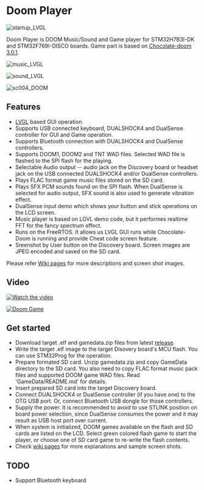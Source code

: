 # Doom Player

![startup_LVGL](https://user-images.githubusercontent.com/12758516/218339900-31bd464d-3fbf-48eb-a38c-15aa8c6d7b69.jpg)

Doom Player is DOOM Music/Sound and Game player for STM32H7B3I-DK and STM32F769I-DISCO boards.
Game part is based on [Chocolate-doom 3.0.1](https://www.chocolate-doom.org/).

![music_LVGL](https://user-images.githubusercontent.com/12758516/218339999-62f67c08-b343-4a72-9c57-33ed63e5c785.jpg)

![sound_LVGL](https://user-images.githubusercontent.com/12758516/218340140-58879f46-37b1-4568-a8f7-49c40dc77419.jpg)

![sc004_DOOM](https://user-images.githubusercontent.com/12758516/218340020-90dcee30-518c-4d71-a515-76e0eeaa549a.jpg)

## Features
* [LVGL](https://github.com/lvgl/lvgl) based GUI operation.
* Supports USB connected keyboard, DUALSHOCK4 and DualSense controller for GUI and Game operation.
* Supports Bluetooth connection with DUALSHOCK4 and DualSense controllers.
* Supports DOOM1, DOOM2 and TNT WAD files. Selected WAD file is flashed to the SPI flash for the playing.
* Selectable Audio output -- audio jack on the Discovery board or headset jack on the USB connected DUALSHOCK4 and/or DualSense controllers.
* Plays FLAC format game music files stored on the SD card.
* Plays SFX PCM sounds found on the SPI flash. When DualSense is selected for audio output, SFX sound is also used to generate vibration effect.
* DualSense input demo which shows your button and stick operations on the LCD screen.
* Music player is based on LGVL demo code, but it performes realtime FFT for the fancy spectrum effect.
* Runs on the FreeRTOS. It allows us LVGL GUI runs while Chocolate-Doom is running and provide Cheat code screen feature.
* Sreenshot by User button on the Discovery board. Screen images are JPEG encoded and saved on the SD card.

Please refer [Wiki pages](https://github.com/sirius506/DoomPlayer/wiki) for more descriptions and screen shot images.

## Video

[![Watch the video](https://img.youtube.com/vi/CdiyeQ8wwEw/0.jpg)]([https://youtu.be/CdiyeQ8wwEw)

[![Doom Game](https://img.youtube.com/vi/sud6zXLr01I/0.jpg)](https://youtu.be/sud6zXLr01I)

## Get started
* Download target .elf and gamedata.zip files from latest [release](https://github.com/sirius506/DoomPlayer/releases).
* Write the target .elf image to the target Disovery board's MCU flash. You can use STM32Prog for the operation.
* Prepare formated SD card. Unzip gamedata.zip and copy GameData directory to the SD card. You also need to copy FLAC format music pack files and supported DOOM game WAD files. Read 'GameData/README.md' for details.
* Insert prepared SD card into the target Discovery board.
* Connect DUALSHOCK4 or DualSense controller (if you have one) to the OTG USB port. Or, connect Bluetooth USB dongle for those controllers.
* Supply the power. It is recommended to avoid to use STLINK position on board power selection, since DualSense consumes the power and it may result as USB host port over current.
* When system is initialized, DOOM games available on the flash and SD cards are listed on the LCD. Select green colored flash game to start the player, or choose one of SD card game to re-write the flash contents.
* Check [wiki pages](https://github.com/sirius506/DoomPlayer/wiki) for more explanations and sample screen shots.

## TODO
* Support Bluetooth keyboard

